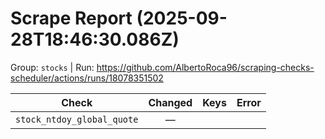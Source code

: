 # Scrape Report (2025-09-28T18:46:30.086Z)

Group: `stocks`  |  Run: https://github.com/AlbertoRoca96/scraping-checks-scheduler/actions/runs/18078351502

| Check | Changed | Keys | Error |
|---|:---:|:--|:--|
| `stock_ntdoy_global_quote` | — |  |  |
